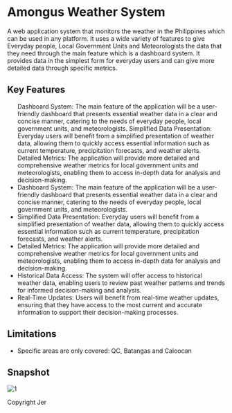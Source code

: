 # Amongus Weather System
<p>A web application system that monitors the weather in the Philippines which can be used in any platform. It uses a wide variety of features to give Everyday people, Local Government Units and Meteorologists the data that they need through the main feature which is a dashboard system.  It provides data in the simplest form for everyday users and can give more detailed data through specific metrics.</p>

## Key Features
<ul>
  Dashboard System: The main feature of the application will be a user-friendly dashboard that presents essential weather data in a clear and concise manner, catering to the needs of everyday people, local government units, and meteorologists.
Simplified Data Presentation: Everyday users will benefit from a simplified presentation of weather data, allowing them to quickly access essential information such as current temperature, precipitation forecasts, and weather alerts.
Detailed Metrics: The application will provide more detailed and comprehensive weather metrics for local government units and meteorologists, enabling them to access in-depth data for analysis and decision-making.
  <li>Dashboard System: The main feature of the application will be a user-friendly dashboard that presents essential weather data in a clear and concise manner, catering to the needs of everyday people, local government units, and meteorologists.</li>
  <li>Simplified Data Presentation: Everyday users will benefit from a simplified presentation of weather data, allowing them to quickly access essential information such as current temperature, precipitation forecasts, and weather alerts.</li>
  <li>Detailed Metrics: The application will provide more detailed and comprehensive weather metrics for local government units and meteorologists, enabling them to access in-depth data for analysis and decision-making.</li>
  <li>Historical Data Access: The system will offer access to historical weather data, enabling users to review past weather patterns and trends for informed decision-making and analysis.</li>
  <li>Real-Time Updates: Users will benefit from real-time weather updates, ensuring that they have access to the most current and accurate information to support their decision-making processes.</li>
</ul>

## Limitations
<ul>
  <li>Specific areas are only covered: QC, Batangas and Caloocan</li>
</ul>

## Snapshot
![1](https://github.com/angstvra/Amongus/assets/93997417/a091be91-90dd-400b-98e9-50d5b26a9da4)

<p>Copyright Jer</p>
